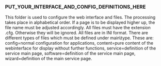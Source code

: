 ### PUT_YOUR_INTERFACE_AND_CONFIG_DEFINITIONS_HERE
This folder is used to configure the web interface and files. The processing takes place in alphabetical order. If a page is to be displayed higher up, the file name must be adjusted accordingly. All files must have the extension .cfg. Otherwise they will be ignored. All files are in INI format. There are different types of files which must be defined under main\type. These are:
config=normal configuration for applications, content=pure content of the webinterface for display without further functions, service=definition of the service main page, software=definition of the service main page, wizard=definition of the main service page.